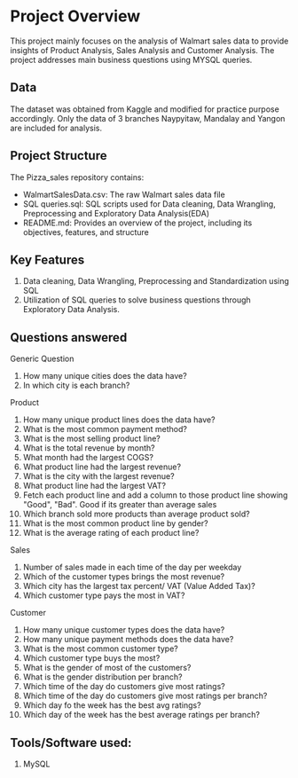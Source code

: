 # Project Overview

This project mainly focuses on the analysis of Walmart sales data to provide insights of Product Analysis, Sales Analysis and Customer Analysis. The project addresses main business questions using MYSQL queries.

## Data

The dataset was obtained from Kaggle and modified for practice purpose accordingly. Only the data of 3 branches Naypyitaw, Mandalay and Yangon are included for analysis.
 

## Project Structure
The Pizza_sales repository contains:

* WalmartSalesData.csv: The raw Walmart sales data file
* SQL queries.sql: SQL scripts used for Data cleaning, Data Wrangling, Preprocessing and Exploratory Data Analysis(EDA)
* README.md: Provides an overview of the project, including its objectives, features, and structure
  

## Key Features
1. Data cleaning, Data Wrangling, Preprocessing and Standardization using SQL
2. Utilization of SQL queries to solve business questions through Exploratory Data Analysis.


## Questions answered

Generic Question
1. How many unique cities does the data have?
2. In which city is each branch?

Product
1. How many unique product lines does the data have?
2. What is the most common payment method?
3. What is the most selling product line?
4. What is the total revenue by month?
5. What month had the largest COGS?
6. What product line had the largest revenue?
7. What is the city with the largest revenue?
8. What product line had the largest VAT?
9. Fetch each product line and add a column to those product line showing "Good", "Bad". Good if its greater than average sales
10. Which branch sold more products than average product sold?
11. What is the most common product line by gender?
12. What is the average rating of each product line?
    
Sales
1. Number of sales made in each time of the day per weekday
2. Which of the customer types brings the most revenue?
3. Which city has the largest tax percent/ VAT (Value Added Tax)?
4. Which customer type pays the most in VAT?
   
Customer
1. How many unique customer types does the data have?
2. How many unique payment methods does the data have?
3. What is the most common customer type?
4. Which customer type buys the most?
5. What is the gender of most of the customers?
6. What is the gender distribution per branch?
7. Which time of the day do customers give most ratings?
8. Which time of the day do customers give most ratings per branch?
9. Which day fo the week has the best avg ratings?
10. Which day of the week has the best average ratings per branch?

## Tools/Software used:
1. MySQL

